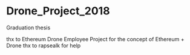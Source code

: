 # Drone_Project_2018
Graduation thesis 

thx to Ethereum Drone Employee Project for the concept of Ethereum + Drone
thx to rapsealk for help 

